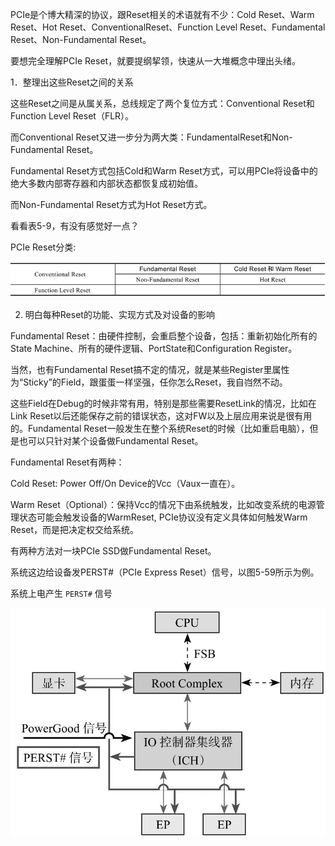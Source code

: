 
PCIe是个博大精深的协议，跟Reset相关的术语就有不少：Cold Reset、Warm Reset、Hot Reset、ConventionalReset、Function Level Reset、Fundamental Reset、Non-Fundamental Reset。

要想完全理解PCIe Reset，就要提纲挈领，快速从一大堆概念中理出头绪。

1．整理出这些Reset之间的关系

这些Reset之间是从属关系，总线规定了两个复位方式：Conventional Reset和Function Level Reset（FLR）。

而Conventional Reset又进一步分为两大类：FundamentalReset和Non-Fundamental Reset。

Fundamental Reset方式包括Cold和Warm Reset方式，可以用PCIe将设备中的绝大多数内部寄存器和内部状态都恢复成初始值。

而Non-Fundamental Reset方式为Hot Reset方式。

看看表5-9，有没有感觉好一点？

PCIe Reset分类:

![2021-11-13-19-08-20.png](./images/2021-11-13-19-08-20.png)

2. 明白每种Reset的功能、实现方式及对设备的影响

Fundamental Reset：由硬件控制，会重启整个设备，包括：重新初始化所有的State Machine、所有的硬件逻辑、PortState和Configuration Register。

当然，也有Fundamental Reset搞不定的情况，就是某些Register里属性为“Sticky”的Field，跟蛋蛋一样坚强，任你怎么Reset，我自岿然不动。

这些Field在Debug的时候非常有用，特别是那些需要ResetLink的情况，比如在Link Reset以后还能保存之前的错误状态，这对FW以及上层应用来说是很有用的。Fundamental Reset一般发生在整个系统Reset的时候（比如重启电脑），但是也可以只针对某个设备做Fundamental Reset。

Fundamental Reset有两种：

Cold Reset: Power Off/On Device的Vcc（Vaux一直在）。

Warm Reset（Optional）：保持Vcc的情况下由系统触发，比如改变系统的电源管理状态可能会触发设备的WarmReset, PCIe协议没有定义具体如何触发Warm Reset，而是把决定权交给系统。

有两种方法对一块PCIe SSD做Fundamental Reset。

系统这边给设备发PERST#（PCIe Express Reset）信号，以图5-59所示为例。

系统上电产生 `PERST#` 信号

![2021-11-13-19-10-25.png](./images/2021-11-13-19-10-25.png)

